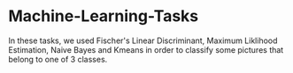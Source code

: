 # Machine-Learning-Tasks

In these tasks, we used Fischer's Linear Discriminant, Maximum Liklihood Estimation, Naive Bayes and Kmeans in order to classify some pictures that belong to one of 3 classes.
